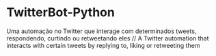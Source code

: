 # TwitterBot-Python
Uma automação no Twitter que interage com determinados tweets, respondendo, curtindo ou retweetando eles // A Twitter automation that interacts with certain tweets by replying to, liking or retweeting them

